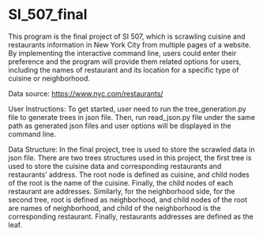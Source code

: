 # SI_507_final
This program is the final project of SI 507, which is scrawling cuisine and restaurants information in New York City from multiple pages of a website. By implementing the interactive command line, users could enter their preference and the program will provide them related options for users, including the names of restaurant and its location for a specific type of cuisine or neighborhood. 

Data source:
https://www.nyc.com/restaurants/

User Instructions:
To get started, user need to run the tree_generation.py file to generate trees in json file. Then, run read_json.py file under the same path as generated json files and user options will be displayed in the command line.

Data Structure:
In the final project, tree is used to store the scrawled data in json file. There are two trees structures used in this project, the first tree is used to store the cuisine data and corresponding restaurants and restaurants’ address. The root node is defined as cuisine, and child nodes of the root is the name of the cuisine. Finally, the child nodes of each restaurant are addresses. Similarly, for the neighborhood side, for the second tree, root is defined as neighborhood, and child nodes of the root are names of neighborhood, and child of the neighborhood is the corresponding restaurant. Finally, restaurants addresses are defined as the leaf.


